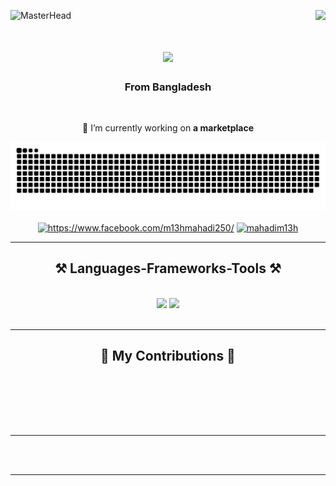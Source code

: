 ![MasterHead](https://user-images.githubusercontent.com/90236635/232446433-d5540fa2-fe28-4bb8-b929-cdb51fe61336.gif)
<img align="right" src="https://visitor-badge.laobi.icu/badge?page_id=salesp07.salesp07" />

<h1 align="center">
    <img src="https://readme-typing-svg.herokuapp.com/?font=Righteous&size=35&center=true&vCenter=true&width=500&height=70&duration=4000&lines=Hi+There!+👋;+I'm+Mahadi+Hossain!;" />
</h1>

<h3 align="center"> From Bangladesh </h3>

<br/>

<div align="center">
 
 🔭 I’m currently working on **a marketplace**
 


 ![snake gif](https://github.com/m13hmahadi250/m13hmahadi250/blob/output/github-contribution-grid-snake.svg)


 </div>
 
<div align="center"> 
  <a href="https://fb.com/https://www.facebook.com/m13hmahadi250/" target="blank"><img align="center" src="https://raw.githubusercontent.com/rahuldkjain/github-profile-readme-generator/master/src/images/icons/Social/facebook.svg" alt="https://www.facebook.com/m13hmahadi250/" height="30" width="40" /></a>
<a href="https://discord.gg/mahadim13h" target="blank"><img align="center" src="https://raw.githubusercontent.com/rahuldkjain/github-profile-readme-generator/master/src/images/icons/Social/discord.svg" alt="mahadim13h" height="30" width="40" /></a>
</p>
</div>

 <hr/>
 
<h2 align="center">⚒️ Languages-Frameworks-Tools ⚒️</h2>
<br/>
<div align="center">
    <img src="https://skillicons.dev/icons?i=html,css,vscode,github,git" />
    <img src="https://skillicons.dev/icons?i=python,c,cpp" /><br>
</div>

<br/>
<hr/>

<div align="center">
  <h2>🐍 My Contributions 🐍</h2>
  <br>

  <br/><br/><br/>
</div>

<hr/>


<br/><br/>

<hr/>

<br/>

<div align="center">

</div>

<br/>
